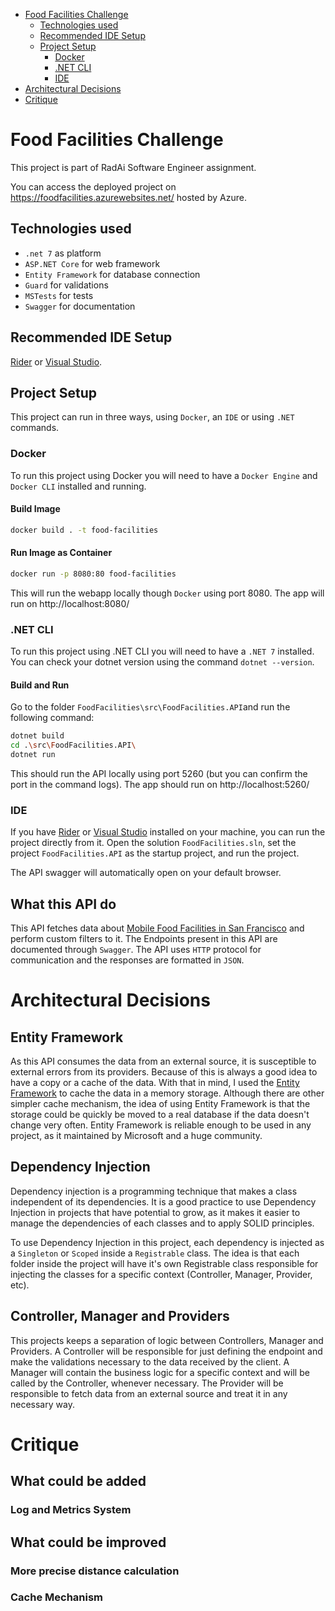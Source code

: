 
- [Food Facilities Challenge](#food-facilities-challenge)
  - [Technologies used](#technologies-used)
  - [Recommended IDE Setup](#recommended-ide-setup)
  - [Project Setup](#project-setup)
    - [Docker](#docker)
    - [.NET CLI](#net-cli)
    - [IDE](#ide)
- [Architectural Decisions](#architectural-decisions)
- [Critique](#critique)

# Food Facilities Challenge
This project is part of RadAi Software Engineer assignment.

You can access the deployed project on https://foodfacilities.azurewebsites.net/ hosted by Azure.

## Technologies used
- `.net 7` as platform
- `ASP.NET Core` for web framework
- `Entity Framework` for database connection
- `Guard` for validations
- `MSTests` for tests
- `Swagger` for documentation

## Recommended IDE Setup
[Rider](https://www.jetbrains.com/rider/) or [Visual Studio](https://visualstudio.microsoft.com/).

## Project Setup
This project can run in three ways, using `Docker`, an `IDE` or using `.NET` commands.

### Docker
To run this project using Docker you will need to have a `Docker Engine` and `Docker CLI` installed and running.
#### Build Image
```sh
docker build . -t food-facilities
```
#### Run Image as Container
```sh
docker run -p 8080:80 food-facilities
```
This will run the webapp locally though `Docker` using port 8080. The app will run on http://localhost:8080/

### .NET CLI
To run this project using .NET CLI you will need to have a `.NET 7` installed. You can check your dotnet version using the command `dotnet --version`.

#### Build and Run
Go to the folder `FoodFacilities\src\FoodFacilities.API`and run the following command:
```sh
dotnet build
cd .\src\FoodFacilities.API\
dotnet run
```
This should run the API locally using port 5260 (but you can confirm the port in the command logs). The app should run on http://localhost:5260/

### IDE

If you have [Rider](https://www.jetbrains.com/rider/) or [Visual Studio](https://visualstudio.microsoft.com/) installed on your machine, you can run the project directly from it.
Open the solution `FoodFacilities.sln`, set the project `FoodFacilities.API` as the startup project, and run the project.

The API swagger will automatically open on your default browser.

## What this API do
This API fetches data about [Mobile Food Facilities in San Francisco](https://datasf.org) and perform custom filters to it.
The Endpoints present in this API are documented through `Swagger`.
The API uses `HTTP` protocol for communication and the responses are formatted in `JSON`.

# Architectural Decisions
## Entity Framework
As this API consumes the data from an external source, it is susceptible to external errors from its providers. Because of this is always a good idea to have a copy or a cache of the data.
With that in mind, I used the [Entity Framework](https://learn.microsoft.com/pt-br/ef/) to cache the data in a memory storage. Although there are other simpler cache mechanism, the idea of using Entity Framework is that the storage could be quickly be moved to a real database if the data doesn't change very often.
Entity Framework is reliable enough to be used in any project, as it maintained by Microsoft and a huge community. 

## Dependency Injection
Dependency injection is a programming technique that makes a class independent of its dependencies. It is a good practice to use Dependency Injection in projects that have potential to grow, as it makes it easier to manage the dependencies of each classes and to apply SOLID principles.

To use Dependency Injection in this project, each dependency is injected as a `Singleton` or `Scoped` inside a `Registrable` class. The idea is that each folder inside the project will have it's own Registrable class responsible for injecting the classes for a specific context (Controller, Manager, Provider, etc). 

## Controller, Manager and Providers
This projects keeps a separation of logic between Controllers, Manager and Providers.
A Controller will be responsible for just defining the endpoint and make the validations necessary to the data received by the client.
A Manager will contain the business logic for a specific context and will be called by the Controller, whenever necessary.
The Provider will be responsible to fetch data from an external source and treat it in any necessary way.

# Critique
## What could be added
### Log and Metrics System

## What could be improved
### More precise distance calculation
### Cache Mechanism
